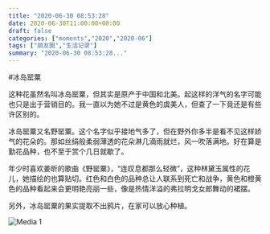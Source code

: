 ```yaml
---
title: "2020-06-30 08:53:28"
date: 2020-06-30T11:00:00+08:00
draft: false
categories: ["moments","2020","2020-06"]
tags: ["朋友圈","生活记录"]
summary: "2020-06-30 08:53:28..."
---
```


#冰岛罂粟

这种花虽然名叫冰岛罂粟，但其实是原产于中国和北美。起这样的洋气的名字可能也只是出于营销目的。我一直以为她不过是黄色的虞美人，但查了一下竟还是有些许区别的。

冰岛罂粟又名野罂粟。这个名字似乎接地气多了，但在野外你多半是看不见这样娇气的花朵的。那如丝绢般柔弱薄透的花朵淋几滴雨就烂，风一吹落满地。好在算是勤花品种，也不至于赏个几日就歇了。

年少时喜欢姜昕的歌曲《野罂粟》，“连叹息都那么轻微”，这种林黛玉属性的花儿，她描绘的也算贴切。红色和白色的品种总让人联系到死亡和战争，黄色和橙黄色的品种看起来会更明艳亮丽一些，像是热情洋溢的弗拉明戈女郎舞动的裙摆。

另外，冰岛罂粟的果实提取不出鸦片，在家可以放心种植。

![Media 1](/Moments/photos/2020-06-30/202006300853280.jpg)

